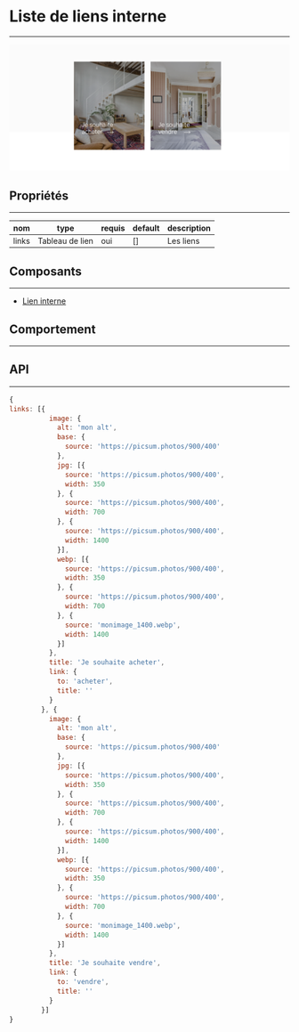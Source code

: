 # Liste de liens interne

---

![Image](./liste-lien-interne.png)

## Propriétés

---

| nom   | type            | requis | default | description |
| ----- | --------------- | ------ | ------- | ----------- |
| links | Tableau de lien | oui    | []      | Les liens   |

## Composants

---

- [Lien interne](/2-cutting/composants/lien-interne)


## Comportement

---


## API

---

```js
{
links: [{
          image: {
            alt: 'mon alt',
            base: {
              source: 'https://picsum.photos/900/400'
            },
            jpg: [{
              source: 'https://picsum.photos/900/400',
              width: 350
            }, {
              source: 'https://picsum.photos/900/400',
              width: 700
            }, {
              source: 'https://picsum.photos/900/400',
              width: 1400
            }],
            webp: [{
              source: 'https://picsum.photos/900/400',
              width: 350
            }, {
              source: 'https://picsum.photos/900/400',
              width: 700
            }, {
              source: 'monimage_1400.webp',
              width: 1400
            }]
          },
          title: 'Je souhaite acheter',
          link: {
            to: 'acheter',
            title: ''
          }
        }, {
          image: {
            alt: 'mon alt',
            base: {
              source: 'https://picsum.photos/900/400'
            },
            jpg: [{
              source: 'https://picsum.photos/900/400',
              width: 350
            }, {
              source: 'https://picsum.photos/900/400',
              width: 700
            }, {
              source: 'https://picsum.photos/900/400',
              width: 1400
            }],
            webp: [{
              source: 'https://picsum.photos/900/400',
              width: 350
            }, {
              source: 'https://picsum.photos/900/400',
              width: 700
            }, {
              source: 'monimage_1400.webp',
              width: 1400
            }]
          },
          title: 'Je souhaite vendre',
          link: {
            to: 'vendre',
            title: ''
          }
        }]
}
```
